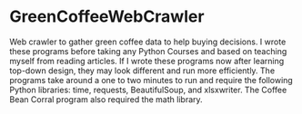 # GreenCoffeeWebCrawler
Web crawler to gather green coffee data to help buying decisions. 
I wrote these programs before taking any Python Courses and based on teaching myself from reading articles. 
If I wrote these programs now after learning top-down design, they may look different and run more efficiently. 
The programs take around a one to two minutes to run and require the following Python libraries: time, requests, BeautifulSoup, and xlsxwriter.
The Coffee Bean Corral program also required the math library.
